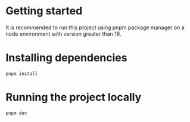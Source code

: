 # Getting started

It is recommended to run this project using pnpm package manager on a node environment with version greater than 16.

# Installing dependencies

```console
pnpm install
```

# Running the project locally

```console
pnpm dev
```
